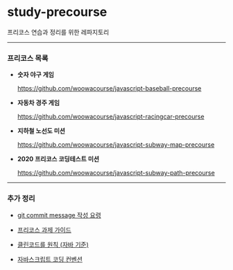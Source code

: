 # study-precourse

프리코스 연습과 정리를 위한 레파지토리



---

### 프리코스 목록

* **숫자 야구 게임**

  https://github.com/woowacourse/javascript-baseball-precourse

* **자동차 경주 게임**

  https://github.com/woowacourse/javascript-racingcar-precourse

* **지하철 노선도 미션**

  https://github.com/woowacourse/javascript-subway-map-precourse

* **2020 프리코스 코딩테스트 미션**

  https://github.com/woowacourse/javascript-subway-path-precourse



---

### 추가 정리

* [git commit message 작성 요령](/docs/study-git.md)

* [프리코스 과제 가이드](https://github.com/woowacourse/woowacourse-docs/tree/master/precourse)

* [클린코드를 원칙 (자바 기준)](https://github.com/woowacourse/woowacourse-docs/blob/master/cleancode/pr_checklist.md)

* [자바스크립트 코딩 컨벤션](https://ui.toast.com/fe-guide/ko_CODING-CONVENTION/)
